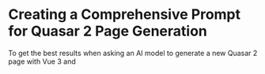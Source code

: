 # Creating a Comprehensive Prompt for Quasar 2 Page Generation
To get the best results when asking an AI model to generate a new Quasar 2 page with Vue 3 and <script setup> for your frontend, you'll need a detailed prompt that provides sufficient context. Here's a comprehensive template you can copy and paste:

```markdown
I'm working on a Quasar 2 frontend project that connects to my NestJS backend. I need to create a new page with the following specifications:

## Project Overview
- Frontend framework: Quasar 2 with Vue 3
- Component style: Using `<script setup>` composition API
- State management: [Specify: Pinia/Vuex/etc.]
- API communication: [Specify: Axios/Fetch/etc.]
- CSS framework: Quasar components with [any custom styling approach]
- Routing: Vue Router as integrated with Quasar

## Page Requirements
- Page name: [Specify name]
- Route path: [Specify route, e.g., /users/profile]
- Purpose: [Describe what the page does]
- Layout: [Specify which layout this page should use]

## Data Requirements
- API endpoints this page will interact with:
  * GET /api/[endpoint] - retrieves [describe data]
  * POST /api/[endpoint] - creates [describe data]
  * [Add other endpoints as needed]
- Data structure example:
```json
{
  "field1": "value1",
  "field2": 123,
  "nestedObject": {
    "subfield": "value"
  }
}
 ```
```

## UI Components Needed
- List of Quasar components to use:
  - q-table for displaying [data type]
  - q-form for [purpose]
  - q-select for [purpose]
  - [Add other components as needed]
## Page Functionality
- User interactions:
  - Ability to [describe action, e.g., filter data]
  - Form submission for [purpose]
  - Navigation to [related pages]
- State management:
  - What data needs to be stored
  - Any shared state requirements
## Existing Code Patterns
Here's an example of a similar page in our project:

```vue
<template>
  <!-- Example template structure -->
</template>

<script setup>
// Example of how we structure our script setup
import { ref, onMounted } from 'vue'
import { useQuasar } from 'quasar'
import { useRouter } from 'vue-router'
import { useStore } from '[your-store-approach]'
import { apiService } from 'src/services/api.service'

// State declarations
const data = ref([])
const loading = ref(false)
const $q = useQuasar()
const router = useRouter()

// Methods
const fetchData = async () => {
  loading.value = true
  try {
    const response = await apiService.get('/endpoint')
    data.value = response.data
  } catch (error) {
    $q.notify({
      type: 'negative',
      message: 'Failed to load data'
    })
  } finally {
    loading.value = false
  }
}

// Lifecycle hooks
onMounted(() => {
  fetchData()
})
</script>
 ```

## Additional Requirements
- Responsive design considerations
- Error handling approach
- Loading states
- Any specific animations or transitions
- Accessibility requirements
Please generate a complete Quasar 2 page using Vue 3 with <script setup> that follows these requirements and matches our existing code patterns.

```plaintext

## Tips for Getting Better Results

1. **Be specific about your data models**: Include actual field names and types that match your backend.

2. **Include real API endpoints**: Provide the actual endpoints this page will interact with.

3. **Show existing patterns**: If possible, include a real example of another page from your project to show your coding style and patterns.

4. **Specify Quasar version**: If you're using a specific version of Quasar, mention it.

5. **Mention any custom plugins or services**: If your project uses custom plugins, services, or utilities, describe how they're typically used.

6. **Describe navigation flow**: Explain how this page fits into the overall navigation of your application.

By providing this level of detail, you'll get much more accurate and useful code from any AI model you choose to use.
 ```
```